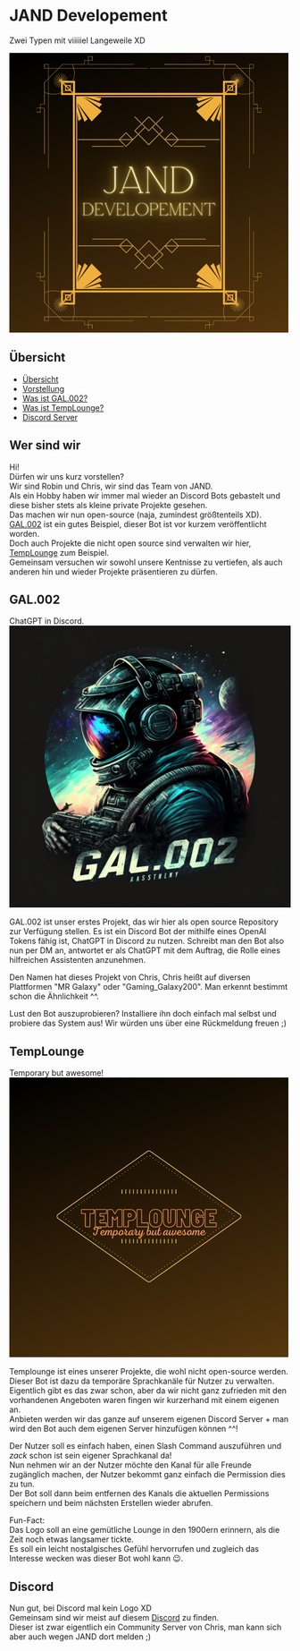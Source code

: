 # JAND Developement
Zwei Typen mit viiiiiel Langeweile XD

![Das Logo von JAND](JAND_Logo.png)

## Übersicht

- [Übersicht](#übersicht)
- [Vorstellung](#wer-sind-wir)
- [Was ist GAL.002?](#gal002)
- [Was ist TempLounge?](#templounge)
- [Discord Server](#discord)


## Wer sind wir

Hi!  
Dürfen wir uns kurz vorstellen?  
Wir sind Robin und Chris, wir sind das Team von JAND.  
Als ein Hobby haben wir immer mal wieder an Discord Bots gebastelt und diese bisher stets als kleine private Projekte gesehen.  
Das machen wir nun open-source (naja, zumindest größtenteils XD).  
[GAL.002](#gal002) ist ein gutes Beispiel, dieser Bot ist vor kurzem veröffentlicht worden.  
Doch auch Projekte die nicht open source sind verwalten wir hier, [TempLounge](#templounge) zum Beispiel.  
Gemeinsam versuchen wir sowohl unsere Kentnisse zu vertiefen, als auch anderen hin und wieder Projekte präsentieren zu dürfen.  

## GAL.002
ChatGPT in Discord.
![Das Logo von GAL.002](GAL.002_Logo.png)

GAL.002 ist unser erstes Projekt, das wir hier als open source Repository zur Verfügung stellen.
Es ist ein Discord Bot der mithilfe eines OpenAI Tokens fähig ist, ChatGPT in Discord zu nutzen.
Schreibt man den Bot also nun per DM an, antwortet er als ChatGPT mit dem Auftrag, die Rolle eines hilfreichen Assistenten anzunehmen.

Den Namen hat dieses Projekt von Chris, Chris heißt auf diversen Plattformen "MR Galaxy" oder "Gaming_Galaxy200".
Man erkennt bestimmt schon die Ähnlichkeit ^^. 

Lust den Bot auszuprobieren? Installiere ihn doch einfach mal selbst und probiere das System aus!
Wir würden uns über eine Rückmeldung freuen ;)

## TempLounge
Temporary but awesome!
![Das Logo von TempLounge](TempLounge_Logo.png)

Templounge ist eines unserer Projekte, die wohl nicht open-source werden.  
Dieser Bot ist dazu da temporäre Sprachkanäle für Nutzer zu verwalten.  
Eigentlich gibt es das zwar schon, aber da wir nicht ganz zufrieden mit den vorhandenen Angeboten waren fingen wir kurzerhand mit einem eigenen an.  
Anbieten werden wir das ganze auf unserem eigenen Discord Server + man wird den Bot auch dem eigenen Server hinzufügen können ^^!

Der Nutzer soll es einfach haben, einen Slash Command auszuführen und *zack* schon ist sein eigener Sprachkanal da!  
Nun nehmen wir an der Nutzer möchte den Kanal für alle Freunde zugänglich machen, der Nutzer bekommt ganz einfach die Permission dies zu tun.  
Der Bot soll dann beim entfernen des Kanals die aktuellen Permissions speichern und beim nächsten Erstellen wieder abrufen.  

Fun-Fact:  
Das Logo soll an eine gemütliche Lounge in den 1900ern erinnern, als die Zeit noch etwas langsamer tickte.  
Es soll ein leicht nostalgisches Gefühl hervorrufen und zugleich das Interesse wecken was dieser Bot wohl kann :wink:.  

## Discord
Nun gut, bei Discord mal kein Logo XD  
Gemeinsam sind wir meist auf diesem [Discord](https://discord.gg/EmScKUnaPe) zu finden.  
Dieser ist zwar eigentlich ein Community Server von Chris, man kann sich aber auch wegen JAND dort melden ;)  